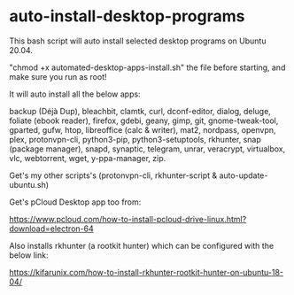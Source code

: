# auto-install-desktop-programs
This bash script will auto install selected desktop programs on Ubuntu 20.04.

"chmod +x automated-desktop-apps-install.sh" the file before starting, and make sure you run as root!

It will auto install all the below apps:

backup (Déjà Dup), bleachbit, clamtk, curl, dconf-editor, dialog, deluge, foliate (ebook reader), firefox, gdebi, geany, gimp, git, gnome-tweak-tool, gparted, gufw, htop, libreoffice (calc & writer), mat2, nordpass, openvpn, plex, protonvpn-cli, python3-pip, python3-setuptools, rkhunter, snap (package manager), snapd, synaptic, telegram, unrar, veracrypt, virtualbox, vlc, webtorrent, wget, y-ppa-manager, zip.

Get's my other scripts's (protonvpn-cli, rkhunter-script & auto-update-ubuntu.sh)

Get's pCloud Desktop app too from:

https://www.pcloud.com/how-to-install-pcloud-drive-linux.html?download=electron-64

Also installs rkhunter (a rootkit hunter) which can be configured with the below link:

https://kifarunix.com/how-to-install-rkhunter-rootkit-hunter-on-ubuntu-18-04/
